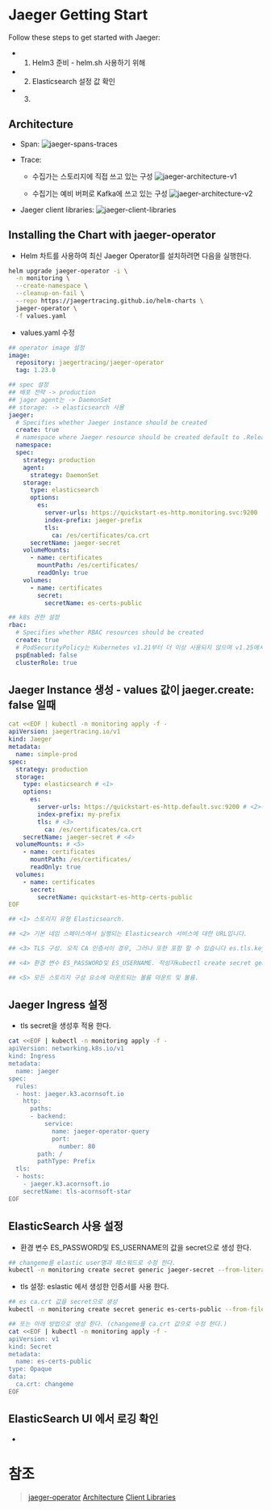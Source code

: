 # Jaeger Getting Start

Follow these steps to get started with Jaeger:
- 1. Helm3 준비 - helm.sh 사용하기 위해
- 2. Elasticsearch 설정 값 확인
- 3. 

## Architecture
- Span: 
![jaeger-spans-traces](images/jaeger-spans-traces.png)
- Trace:
  - 수집가는 스토리지에 직접 쓰고 있는 구성
![jaeger-architecture-v1](images/jaeger-architecture-v1.png)

  - 수집기는 예비 버퍼로 Kafka에 쓰고 있는 구성
![jaeger-architecture-v2](images/jaeger-architecture-v2.png)

- Jaeger client libraries:
![jaeger-client-libraries](images/jaeger-client-libraries.png)

## Installing the Chart with jaeger-operator
- Helm 차트를 사용하여 최신 Jaeger Operator를 설치하려면 다음을 실행한다.
```sh
helm upgrade jaeger-operator -i \
  -n monitoring \
  --create-namespace \
  --cleanup-on-fail \
  --repo https://jaegertracing.github.io/helm-charts \
  jaeger-operator \
  -f values.yaml
```

- values.yaml 수정
```yaml
## operator image 설정
image:
  repository: jaegertracing/jaeger-operator
  tag: 1.23.0

## spec 설정
## 배포 전략 -> production
## jager agent는 -> DaemonSet
## storage: -> elasticsearch 사용
jaeger:
  # Specifies whether Jaeger instance should be created
  create: true
  # namespace where Jaeger resource should be created default to .Release.Namespace
  namespace:
  spec:
    strategy: production
    agent:
      strategy: DaemonSet
    storage:
      type: elasticsearch
      options:
        es:
          server-urls: https://quickstart-es-http.monitoring.svc:9200
          index-prefix: jaeger-prefix
          tls:
            ca: /es/certificates/ca.crt
      secretName: jaeger-secret
    volumeMounts:
      - name: certificates
        mountPath: /es/certificates/
        readOnly: true
    volumes:
      - name: certificates
        secret:
          secretName: es-certs-public

## k8s 권한 설정
rbac:
  # Specifies whether RBAC resources should be created
  create: true
  # PodSecurityPolicy는 Kubernetes v1.21부터 더 이상 사용되지 않으며 v1.25에서 제거됩니다.
  pspEnabled: false
  clusterRole: true
```

## Jaeger Instance 생성 - values 값이 jaeger.create: false 일때
```yaml
cat <<EOF | kubectl -n monitoring apply -f -
apiVersion: jaegertracing.io/v1
kind: Jaeger
metadata:
  name: simple-prod
spec:
  strategy: production
  storage:
    type: elasticsearch # <1>
    options:
      es:
        server-urls: https://quickstart-es-http.default.svc:9200 # <2>
        index-prefix: my-prefix
        tls: # <3>
          ca: /es/certificates/ca.crt
    secretName: jaeger-secret # <4>
  volumeMounts: # <5>
    - name: certificates
      mountPath: /es/certificates/
      readOnly: true
  volumes:
    - name: certificates
      secret:
        secretName: quickstart-es-http-certs-public
EOF

## <1> 스토리지 유형 Elasticsearch.

## <2> 기본 네임 스페이스에서 실행되는 Elasticsearch 서비스에 대한 URL입니다.

## <3> TLS 구성. 오직 CA 인증서이 경우, 그러나 또한 포함 할 수 있습니다 es.tls.key및 es.tls.cert상호 TLS를 사용하는 경우.

## <4> 환경 변수 ES_PASSWORD및 ES_USERNAME. 작성자kubectl create secret generic jaeger-secret --from-literal=ES_PASSWORD=changeme --from-literal=ES_USERNAME=elastic

## <5> 모든 스토리지 구성 요소에 마운트되는 볼륨 마운트 및 볼륨.
```

## Jaeger Ingress 설정
- tls secret을 생성후 적용 한다.
```sh
cat <<EOF | kubectl -n monitoring apply -f -
apiVersion: networking.k8s.io/v1
kind: Ingress
metadata:
  name: jaeger
spec:
  rules:
  - host: jaeger.k3.acornsoft.io
    http:
      paths:
      - backend:
          service:
            name: jaeger-operator-query
            port:
              number: 80
        path: /
        pathType: Prefix
  tls:
  - hosts:
    - jaeger.k3.acornsoft.io
    secretName: tls-acornsoft-star
EOF
```

## ElasticSearch 사용 설정
- 환경 변수 ES_PASSWORD및 ES_USERNAME의 값을 secret으로 생성 한다.
```sh
## changeme를 elastic user명과 패스워드로 수정 한다.
kubectl -n monitoring create secret generic jaeger-secret --from-literal=ES_PASSWORD=changeme --from-literal=ES_USERNAME=changeme
```

- tls 설정: eslastic 에서 생성한 인증서를 사용 한다.
```sh
## es ca.crt 값을 secret으로 생성
kubectl -n monitoring create secret generic es-certs-public --from-file=ca.crt=tls.crt

## 또는 아래 방법으로 생성 한다. (changeme를 ca.crt 값으로 수정 한다.)
cat <<EOF | kubectl -n monitoring apply -f -
apiVersion: v1
kind: Secret
metadata:
  name: es-certs-public
type: Opaque
data:
  ca.crt: changeme
EOF
```

## ElasticSearch UI 에서 로깅 확인
- 

# 참조
> [jaeger-operator](https://github.com/jaegertracing/helm-charts/tree/main/charts/jaeger-operator)
> [Architecture](https://www.jaegertracing.io/docs/1.23/architecture/)
> [Client Libraries](https://www.jaegertracing.io/docs/1.23/client-libraries/)